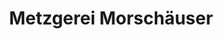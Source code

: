 ---
title: "Metzgerei Morschäuser"
url: /buchen-odenwald/metzgerei-morschaeuser/
shop: Metzgerei
---